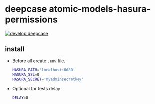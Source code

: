 # deepcase atomic-models-hasura-permissions

[![develop deepcase](https://badgen.net/badge/develop/deepcase)](https://github.com/deepcase/deepcase)

## install

- Before all create `.env` file.
  ```sh
  HASURA_PATH='localhost:8080'
  HASURA_SSL=0
  HASURA_SECRET='myadminsecretkey'
  ```
- Optional for tests delay
  ```sh
  DELAY=0
  ```